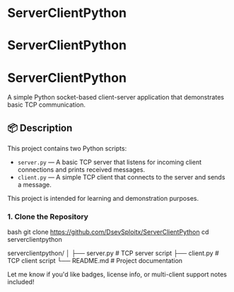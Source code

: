 # ServerClientPython
# ServerClientPython
# ServerClientPython

A simple Python socket-based client-server application that demonstrates basic TCP communication.

## 📦 Description

This project contains two Python scripts:
- `server.py` — A basic TCP server that listens for incoming client connections and prints received messages.
- `client.py` — A simple TCP client that connects to the server and sends a message.

This project is intended for learning and demonstration purposes.


### 1. Clone the Repository

bash
git clone https://github.com/DsevSploitx/ServerClientPython
cd serverclientpython

serverclientpython/
│
├── server.py   # TCP server script
├── client.py   # TCP client script
└── README.md   # Project documentation




Let me know if you'd like badges, license info, or multi-client support notes included!
